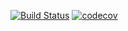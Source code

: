 [![Build Status](https://travis-ci.org/hallover/CI_testing.svg?branch=master)](https://travis-ci.org/hallover/CI_testing)
[![codecov](https://codecov.io/gh/hallover/CI_testing/branch/master/graph/badge.svg)](https://codecov.io/gh/hallover/CI_testing)
